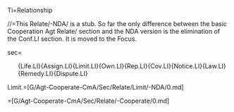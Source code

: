 Ti=Relationship

//=This Relate/-NDA/ is a stub. So far the only difference between the basic Cooperation Agt Relate/ section and the NDA version is the elimination of the Conf.LI section.  It is moved to the Focus.  

sec=<ol>{Life.LI}{Assign.LI}{Limit.LI}{Own.LI}{Rep.LI}{Cov.LI}{Notice.LI}{Law.LI}{Remedy.LI}{Dispute.LI}</ol>

Limit.=[G/Agt-Cooperate-CmA/Sec/Relate/Limit/-NDA/0.md]

=[G/Agt-Cooperate-CmA/Sec/Relate/-Cooperate/0.md]